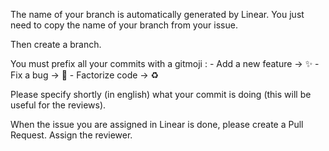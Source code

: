 The name of your branch is automatically generated by Linear.
You just need to copy the name of your branch from your issue.

Then create a branch.

You must prefix all your commits with a gitmoji :
    - Add a new feature -> :sparkles:
    - Fix a bug -> :bug:
    - Factorize code -> :recycle:

Please specify shortly (in english) what your commit is doing (this will be useful for the reviews).

When the issue you are assigned in Linear is done, please create a Pull Request.
Assign the reviewer.
